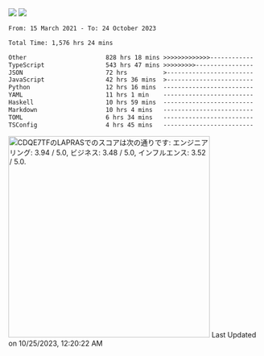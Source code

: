 <div>
  <img src="https://github-readme-stats.vercel.app/api?username=naporin0624&count_private=true&show_icons=true" />
  <img src="https://github-readme-stats.vercel.app/api/top-langs/?username=naporin0624&layout=compact&hide=css" />
  <!--START_SECTION:waka-->

```txt
From: 15 March 2021 - To: 24 October 2023

Total Time: 1,576 hrs 24 mins

Other                      828 hrs 18 mins >>>>>>>>>>>>>------------   52.54 %
TypeScript                 543 hrs 47 mins >>>>>>>>>----------------   34.50 %
JSON                       72 hrs          >------------------------   04.57 %
JavaScript                 42 hrs 36 mins  >------------------------   02.70 %
Python                     12 hrs 16 mins  -------------------------   00.78 %
YAML                       11 hrs 1 min    -------------------------   00.70 %
Haskell                    10 hrs 59 mins  -------------------------   00.70 %
Markdown                   10 hrs 4 mins   -------------------------   00.64 %
TOML                       6 hrs 34 mins   -------------------------   00.42 %
TSConfig                   4 hrs 45 mins   -------------------------   00.30 %
```

<!--END_SECTION:waka-->
  
  <!--START_SECTION:lapras-card-->
<p ><a href="https://lapras.com/public/CDQE7TF" target="_blank" rel="noopener noreferrer"><img alt="CDQE7TFのLAPRASでのスコアは次の通りです: エンジニアリング: 3.94 / 5.0, ビジネス: 3.48 / 5.0, インフルエンス: 3.52 / 5.0." src="https://lapras-card-generator.vercel.app/api/svg?e=3.94&b=3.48&i=3.52&b1=%23232323&b2=%236d6d6d&i1=%23212121&i2=%23818181&l=ja" width="400" ></a>  
Last Updated on 10/25/2023, 12:20:22 AM</p>
<!--END_SECTION:lapras-card-->
</div>
